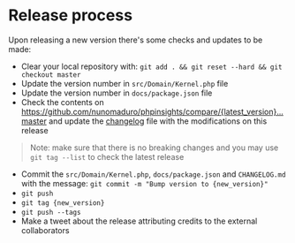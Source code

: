 # Release process

Upon releasing a new version there's some checks and updates to be made:

- Clear your local repository with: `git add . && git reset --hard && git checkout master`
- Update the version number in `src/Domain/Kernel.php` file
- Update the version number in `docs/package.json` file
- Check the contents on https://github.com/nunomaduro/phpinsights/compare/{latest_version}...master and update the [changelog](CHANGELOG.md) file with the modifications on this release
> Note: make sure that there is no breaking changes and you may use `git tag --list` to check the latest release
- Commit the `src/Domain/Kernel.php`, `docs/package.json` and `CHANGELOG.md` with the message: `git commit -m "Bump version to {new_version}"`
- `git push`
- `git tag {new_version}`
- `git push --tags`
- Make a tweet about the release attributing credits to the external collaborators
